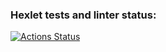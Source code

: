 ### Hexlet tests and linter status:
[![Actions Status](https://github.com/mavyxz/devops-for-programmers-project-74/actions/workflows/hexlet-check.yml/badge.svg)](https://github.com/mavyxz/devops-for-programmers-project-74/actions)